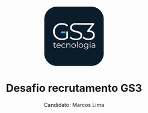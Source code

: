 <p align="center">
  <a>
    <img src="./assets/brand/icon.png" height="158" >
  </a>
  <h1 align="center">Desafio recrutamento GS3</h1>
  <div align="center">
    Candidato: Marcos Lima
  </div>
</p>


